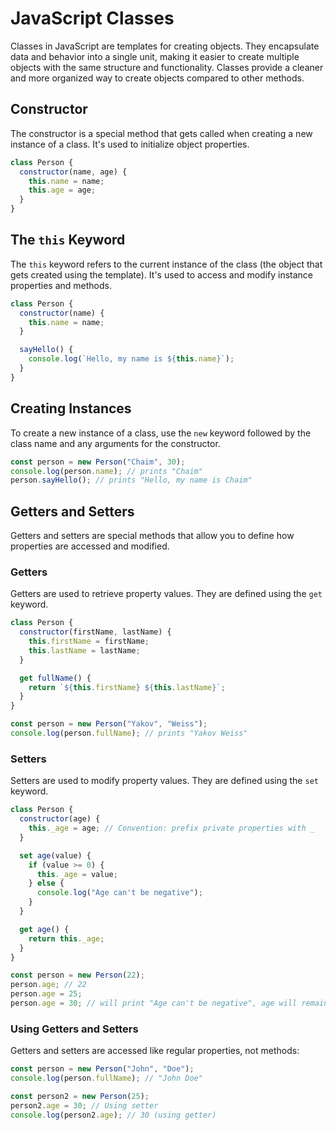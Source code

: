 # JavaScript Classes

Classes in JavaScript are templates for creating objects. They encapsulate data and behavior into a single unit, making it easier to create multiple objects with the same structure and functionality. Classes provide a cleaner and more organized way to create objects compared to other methods.

## Constructor

The constructor is a special method that gets called when creating a new instance of a class. It's used to initialize object properties.

```javascript
class Person {
  constructor(name, age) {
    this.name = name;
    this.age = age;
  }
}
```

## The `this` Keyword

The `this` keyword refers to the current instance of the class (the object that gets created using the template). It's used to access and modify instance properties and methods.

```javascript
class Person {
  constructor(name) {
    this.name = name;
  }

  sayHello() {
    console.log(`Hello, my name is ${this.name}`);
  }
}
```

## Creating Instances

To create a new instance of a class, use the `new` keyword followed by the class name and any arguments for the constructor.

```javascript
const person = new Person("Chaim", 30);
console.log(person.name); // prints "Chaim"
person.sayHello(); // prints "Hello, my name is Chaim"
```

## Getters and Setters

Getters and setters are special methods that allow you to define how properties are accessed and modified.

### Getters

Getters are used to retrieve property values. They are defined using the `get` keyword.

```javascript
class Person {
  constructor(firstName, lastName) {
    this.firstName = firstName;
    this.lastName = lastName;
  }

  get fullName() {
    return `${this.firstName} ${this.lastName}`;
  }
}

const person = new Person("Yakov", "Weiss");
console.log(person.fullName); // prints "Yakov Weiss"
```

### Setters

Setters are used to modify property values. They are defined using the `set` keyword.

```javascript
class Person {
  constructor(age) {
    this._age = age; // Convention: prefix private properties with _
  }

  set age(value) {
    if (value >= 0) {
      this._age = value;
    } else {
      console.log("Age can't be negative");
    }
  }

  get age() {
    return this._age;
  }
}

const person = new Person(22);
person.age; // 22
person.age = 25;
person.age = 30; // will print "Age can't be negative", age will remain 25
```

### Using Getters and Setters

Getters and setters are accessed like regular properties, not methods:

```javascript
const person = new Person("John", "Doe");
console.log(person.fullName); // "John Doe"

const person2 = new Person(25);
person2.age = 30; // Using setter
console.log(person2.age); // 30 (using getter)
```
